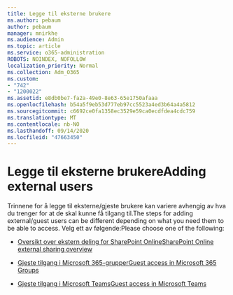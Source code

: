 ```yaml
---
title: Legge til eksterne brukere
ms.author: pebaum
author: pebaum
manager: mnirkhe
ms.audience: Admin
ms.topic: article
ms.service: o365-administration
ROBOTS: NOINDEX, NOFOLLOW
localization_priority: Normal
ms.collection: Adm_O365
ms.custom:
- "742"
- "1200022"
ms.assetid: e8db0be7-fa2a-49e0-8e63-65e1750afaaa
ms.openlocfilehash: b54a5f9eb53d777eb97cc5523a4ed3b64a4a5812
ms.sourcegitcommit: c6692ce0fa1358ec3529e59ca0ecdfdea4cdc759
ms.translationtype: MT
ms.contentlocale: nb-NO
ms.lasthandoff: 09/14/2020
ms.locfileid: "47663450"
---
```

# <a name="adding-external-users"></a><span data-ttu-id="536ec-102">Legge til eksterne brukere</span><span class="sxs-lookup"><span data-stu-id="536ec-102">Adding external users</span></span>

<span data-ttu-id="536ec-103">Trinnene for å legge til eksterne/gjeste brukere kan variere avhengig av hva du trenger for at de skal kunne få tilgang til.</span><span class="sxs-lookup"><span data-stu-id="536ec-103">The steps for adding external/guest users can be different depending on what you need them to be able to access.</span></span> <span data-ttu-id="536ec-104">Velg ett av følgende:</span><span class="sxs-lookup"><span data-stu-id="536ec-104">Please choose one of the following:</span></span>
  
- [<span data-ttu-id="536ec-105">Oversikt over ekstern deling for SharePoint Online</span><span class="sxs-lookup"><span data-stu-id="536ec-105">SharePoint Online external sharing overview</span></span>](https://docs.microsoft.com/sharepoint/external-sharing-overview)

- [<span data-ttu-id="536ec-106">Gjeste tilgang i Microsoft 365-grupper</span><span class="sxs-lookup"><span data-stu-id="536ec-106">Guest access in Microsoft 365 Groups</span></span>](https://support.office.com/article/guest-access-in-office-365-groups-bfc7a840-868f-4fd6-a390-f347bf51aff6)

- [<span data-ttu-id="536ec-107">Gjeste tilgang i Microsoft Teams</span><span class="sxs-lookup"><span data-stu-id="536ec-107">Guest access in Microsoft Teams</span></span>](https://docs.microsoft.com/microsoftteams/guest-access-checklist)
